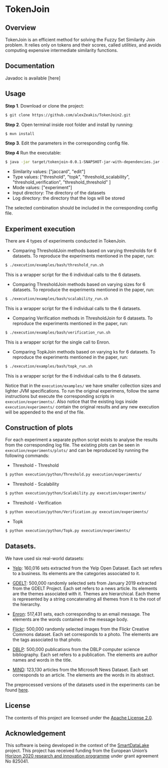# TokenJoin

## Overview

TokenJoin is an efficient method for solving the Fuzzy Set Similarity Join problem. It relies only on tokens and their scores, called _utilities_, and avoids computing expensive intermediate similarity functions.

## Documentation

Javadoc is available [here]

## Usage

**Step 1**. Download or clone the project:
```sh
$ git clone https://github.com/alexZeakis/TokenJoin2.git
```

**Step 2**. Open terminal inside root folder and install by running:
```sh
$ mvn install
```
**Step 3**. Edit the parameters in the corresponding config file.

**Step 4** Run the executable:
```sh
$ java -jar target/tokenjoin-0.0.1-SNAPSHOT-jar-with-dependencies.jar --config <config_file> --similarity <similarity> --type <type> --mode <mode> --input <input_dir> --log <log_dir>
```

- Similarity values: ["jaccard", "edit"]
- Type values: ["threshold", "topk", "threshold_scalability", "threshold_verification", "threshold_threshold" ]
- Mode values: ["experiment"]
- Input directory: The directory of the datasets
- Log directory: the directory that the logs will be stored

The selected combination should be included in the corresponding config file.

## Experiment execution

There are 4 types of experiments conducted in TokenJoin.

- Comparing ThresholdJoin methods based on varying thresholds for 6 datasets. 
To reproduce the experiments mentioned in the paper, run:
```sh
$ ./execution/examples/bash/threshold_run.sh
```
This is a wrapper script for the 6 individual calls to the 6 datasets.

- Comparing ThresholdJoin methods based on varying sizes for 6 datasets.
To reproduce the experiments mentioned in the paper,  run:
```sh
$ ./execution/examples/bash/scalability_run.sh
```
This is a wrapper script for the 6 individual calls to the 6 datasets.

- Comparing Verification methods in ThresholdJoin for 6 datasets.
To reproduce the experiments mentioned in the paper, run:
```sh
$ ./execution/examples/bash/verification_run.sh
```
This is a wrapper script for the single call to Enron.

- Comparing TopkJoin methods based on varying ks for 6 datasets.
To reproduce the experiments mentioned in the paper, run:
```sh
$ ./execution/examples/bash/topk_run.sh
```
This is a wrapper script for the 6 individual calls to the 6 datasets.

Notice that in the `execution/examples/` we have smaller collection sizes and lighter JVM specifications. To run the original experimens, follow the same instructions but execute the corresponding scripts in `execution/experiments/`. Also notice that the existing logs inside `execution/experiments/` contain the original results and any new execution will be appended to the end of the file.

## Construction of plots

For each experiment a separate python script exists to analyse the results from the corresponding log file. The existing plots can be seen in `execution/experiments/plots/` and can be reproduced by running the following commands:

- Threshold - Threshold
```sh
$ python execution/python/Threshold.py execution/experiments/
```

- Threshold - Scalability
```sh
$ python execution/python/Scalability.py execution/experiments/
```

- Threshold - Verification
```sh
$ python execution/python/Verification.py execution/experiments/
```

- Topk 
```sh
$ python execution/python/Topk.py execution/experiments/
```



## Datasets.
We have used six real-world datasets:

- [Yelp](https://www.yelp.com/dataset): 160,016 sets extracted from the Yelp Open Dataset. Each set refers to a business. Its elements are the categories associated to it.

- [GDELT](https://www.gdeltproject.org/data.html): 500,000 randomly selected sets from January 2019 extracted from the GDELT Project. Each set refers to a news article. Its elements are the themes associated with it. Themes are hierarchical. Each theme is represented by a string concatenating all themes from it to the root of the hierarchy.

- [Enron](https://www.cs.cmu.edu/~enron): 517,431 sets, each corresponding to an email message. The elements are the words contained in the message body.

- [Flickr](https://yahooresearch.tumblr.com/post/89783581601/one-hundred-million-creative-commons-flickr-images-for): 500,000 randomly selected images from the Flickr Creative Commons dataset. Each set corresponds to a photo. The elements are the tags associated to that photo.

- [DBLP](https://dblp.uni-trier.de/xml): 500,000 publications from the DBLP computer science bibliography. Each set refers to a publication. The elements are author names and words in the title.

- [MIND](https://msnews.github.io): 123,130 articles from the MIcrosoft News Dataset. Each set corresponds to an article. The elements are the words in its abstract.

The preprocessed versions of the datasets used in the experiments can be found [here](https://drive.google.com/drive/folders/1u9ixJM25koPkHi8FJ0atrHL1WcE8dtLw?usp=sharing).



## License

The contents of this project are licensed under the [Apache License 2.0](https://github.com/SLIPO-EU/loci/blob/master/LICENSE).

## Acknowledgement

This software is being developed in the context of the [SmartDataLake](https://smartdatalake.eu/) project. This project has received funding from the European Union’s [Horizon 2020 research and innovation programme](https://ec.europa.eu/programmes/horizon2020/en) under grant agreement No 825041.

